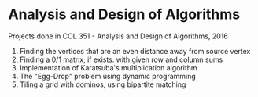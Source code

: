 # Analysis and Design of Algorithms
Projects done in COL 351 - Analysis and Design of Algorithms, 2016

1. Finding the vertices that are an even distance away from source vertex
2. Finding a 0/1 matrix, if exists. with given row and column sums
3. Implementation of Karatsuba's multiplication algorithm
4. The "Egg-Drop" problem using dynamic programming
5. Tiling a grid with dominos, using bipartite matching
